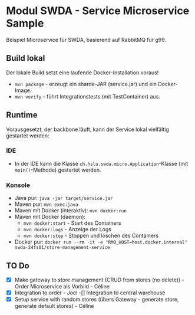 # Modul SWDA - Service Microservice Sample
Beispiel Microservice für SWDA, basierend auf RabbitMQ für g99.

## Build lokal
Der lokale Build setzt eine laufende Docker-Installation voraus!

* `mvn package` - erzeugt ein sharde-JAR (service.jar) und ein Docker-Image.
* `mvn verify` - führt Integrationstests (mit TestContainer) aus.

## Runtime
Vorausgesetzt, der backbone läuft, kann der Service lokal vielfältig gestartet werden:

### IDE
* In der IDE kann die Klasse `ch.hslu.swda.micro.Application`-Klasse (mit `main()`-Methode) gestartet werden.

### Konsole
* Java pur: `java -jar target/service.jar`
* Maven pur: `mvn exec:java`
* Maven mit Docker (interaktiv): `mvn docker:run`
* Maven mit Docker (daemon): 
  * `mvn docker:start` - Start des Containers
  * `mvn docker:logs` - Anzeige der Logs
  * `mvn docker:stop` - Stoppen und löschen des Containers
* Docker pur: `docker run --rm -it -e "RMQ_HOST=host.docker.internal" swda-24fs01/store-management-service`

## TO Do
-[x] Make gateway to store management (CRUD from stores (no delete)) - Order Microservice als Vorbild - Céline
-[x] Integration to order - Joel
-[] Integration to central warehouse
-[x] Setup service with random stores (übers Gateway - generate store, generate default stores) - Céline